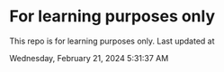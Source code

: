 # For learning purposes only
This repo is for learning purposes only.
Last updated at

Wednesday, February 21, 2024 5:31:37 AM

